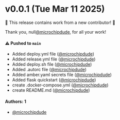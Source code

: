 # v0.0.1 (Tue Mar 11 2025)

:tada: This release contains work from a new contributor! :tada:

Thank you, null[@microchipdude](https://github.com/microchipdude), for all your work!

#### ⚠️ Pushed to `main`

- Added deploy.yml file ([@microchipdude](https://github.com/microchipdude))
- Added release.yml file ([@microchipdude](https://github.com/microchipdude))
- Added deploy.sh file ([@microchipdude](https://github.com/microchipdude))
- Added .autorc file ([@microchipdude](https://github.com/microchipdude))
- Added amber.yaml secrets file ([@microchipdude](https://github.com/microchipdude))
- Added flask quickstart ([@microchipdude](https://github.com/microchipdude))
- create .docker-compose.yml ([@microchipdude](https://github.com/microchipdude))
- create README.md ([@microchipdude](https://github.com/microchipdude))

#### Authors: 1

- [@microchipdude](https://github.com/microchipdude)
